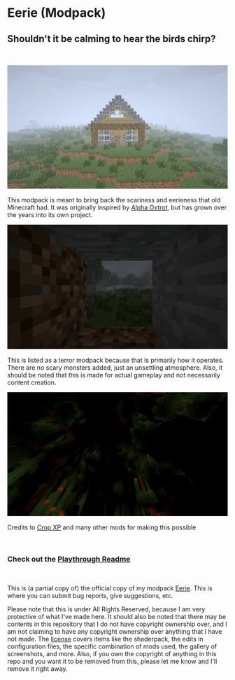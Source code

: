 # Eerie (Modpack)

## Shouldn't it be calming to hear the birds chirp?

<br>

![Empty, lonely house](gallery/23.jpg)

This modpack is meant to bring back the scariness and eerieness that old Minecraft had. It was originally inspired by [Alpha Oxtrot](https://www.youtube.com/watch?v=6h7J_PQdYXg), but has grown over the years into its own project.

![Hiding from the darkness closing in](gallery/12.png)

This is listed as a terror modpack because that is primarily how it operates. There are no scary monsters added, just an unsettling atmosphere. Also, it should be noted that this is made for actual gameplay and not necessarily content creation.

![The nether hanging upside down](gallery/22.jpg)

Credits to [Crop XP](https://www.curseforge.com/minecraft/mc-mods/xp-from-crops-fabric) and many other mods for making this possible

<br>

### Check out the [Playthrough Readme](Playthrough_Readme.md)

<br>

This is (a partial copy of) the official copy of my modpack [Eerie](https://modrinth.com/modpack/eerie). This is where you can submit bug reports, give suggestions, etc.

Please note that this is under All Rights Reserved, because I am very protective of what I've made here. It should also be noted that there may be contents in this repository that I do not have copyright ownership over, and I am not claiming to have any copyright ownership over anything that I have not made. The [license](LICENSE) covers items like the shaderpack, the edits in configuration files, the specific combination of mods used, the gallery of screenshots, and more. Also, if you own the copyright of anything in this repo and you want it to be removed from this, please let me know and I'll remove it right away.

